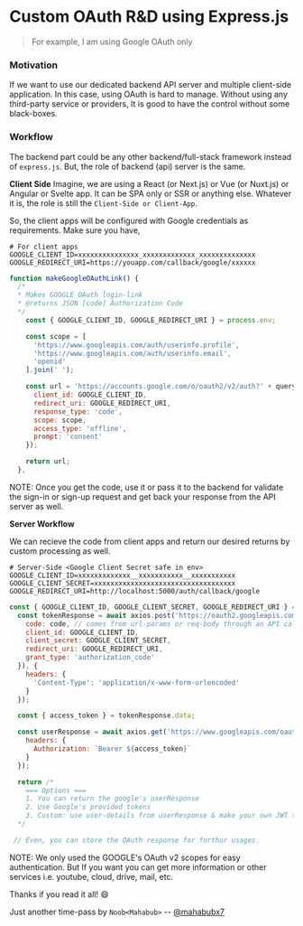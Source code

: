 # Custom OAuth R&D using Express.js

> For example, I am using Google OAuth only

### Motivation
If we want to use our dedicated backend API server and multiple client-side application. In this case, using OAuth is hard to manage.
Without using any third-party service or providers, It is good to have the control without some black-boxes. 


### Workflow
The backend part could be any other backend/full-stack framework instead of `express.js`. But, the role of backend (api) server is the same.

**Client Side**
Imagine, we are using a React (or Next.js) or Vue (or Nuxt.js) or Angular or Svelte app. It can be SPA only or SSR or anything else. Whatever it is, the role is still the `Client-Side or Client-App`.

So, the client apps will be configured with Google credentials as requirements. Make sure you have,
```env
# For client apps
GOOGLE_CLIENT_ID=xxxxxxxxxxxxxxx_xxxxxxxxxxxxx_xxxxxxxxxxxxxx
GOOGLE_REDIRECT_URI=https://youapp.com/callback/google/xxxxxx
```

```js
function makeGoogleOAuthLink() {
  /*
  * Makes GOOGLE OAuth login-link
  * @returns JSON [code] Authorization Code
  */
    const { GOOGLE_CLIENT_ID, GOOGLE_REDIRECT_URI } = process.env;

    const scope = [
      'https://www.googleapis.com/auth/userinfo.profile',
      'https://www.googleapis.com/auth/userinfo.email',
      'openid'
    ].join(' ');

    const url = 'https://accounts.google.com/o/oauth2/v2/auth?' + querystring.stringify({
      client_id: GOOGLE_CLIENT_ID,
      redirect_uri: GOOGLE_REDIRECT_URI,
      response_type: 'code',
      scope: scope,
      access_type: 'offline',
      prompt: 'consent'
    });

    return url;
  },
```
NOTE: Once you get the code, use it or pass it to the backend for validate the sign-in or sign-up request and get back your response from the API server as well.


**Server Workflow**

We can recieve the code from client apps and return our desired returns by custom processing as well.

```env
# Server-Side <Google Client Secret safe in env>
GOOGLE_CLIENT_ID=xxxxxxxxxxxxx__xxxxxxxxxxx__xxxxxxxxxxx
GOOGLE_CLIENT_SECRET=xxxxxxxxxxxxxxxxxxxxxxxxxxxxxxxxxxx
GOOGLE_REDIRECT_URI=http://localhost:5000/auth/callback/google
```
```js
const { GOOGLE_CLIENT_ID, GOOGLE_CLIENT_SECRET, GOOGLE_REDIRECT_URI } = process.env;
  const tokenResponse = await axios.post('https://oauth2.googleapis.com/token', querystring.stringify({
    code: code, // comes from url-params or req-body through an API call
    client_id: GOOGLE_CLIENT_ID,
    client_secret: GOOGLE_CLIENT_SECRET,
    redirect_uri: GOOGLE_REDIRECT_URI,
    grant_type: 'authorization_code'
  }), {
    headers: {
      'Content-Type': 'application/x-www-form-urlencoded'
    }
  });

  const { access_token } = tokenResponse.data;

  const userResponse = await axios.get('https://www.googleapis.com/oauth2/v2/userinfo', {
    headers: {
      Authorization: `Bearer ${access_token}`
    }
  });

  return /*
    === Options ===
    1. You can return the google's userResponse
    2. Use Google's provided tokens
    3. Custom: use user-details from userResponse & make your own JWT tokens or session, etc.
  */

 // Even, you can store the OAuth response for furthur usages.
```

NOTE: We only used the GOOGLE's OAuth v2 scopes for easy authentication. But If you want you can get more information or other services i.e. youtube, cloud, drive, mail, etc.


Thanks if you read it all! :smile:

Just another time-pass by `Noob<Mahabub>`
-- [@mahabubx7](https://github.com/mahabubx7)
